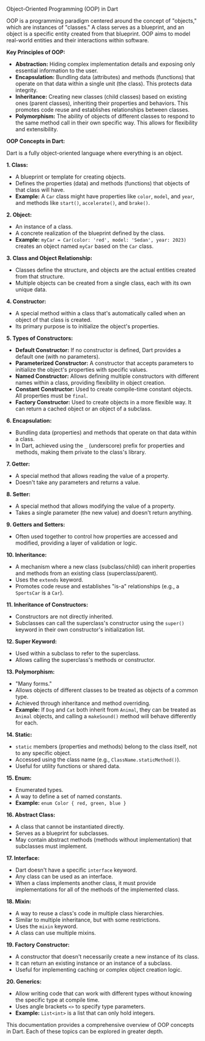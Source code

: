 Object-Oriented Programming (OOP) in Dart

OOP is a programming paradigm centered around the concept of "objects," which are instances of
"classes." A class serves as a blueprint, and an object is a specific entity created from that
blueprint. OOP aims to model real-world entities and their interactions within software.

**Key Principles of OOP:**

- **Abstraction:** Hiding complex implementation details and exposing only essential information to
  the user.
- **Encapsulation:** Bundling data (attributes) and methods (functions) that operate on that data
  within a single unit (the class). This protects data integrity.
- **Inheritance:** Creating new classes (child classes) based on existing ones (parent classes),
  inheriting their properties and behaviors. This promotes code reuse and establishes relationships
  between classes.
- **Polymorphism:** The ability of objects of different classes to respond to the same method call
  in their own specific way. This allows for flexibility and extensibility.

**OOP Concepts in Dart:**

Dart is a fully object-oriented language where everything is an object.

**1. Class:**

- A blueprint or template for creating objects.
- Defines the properties (data) and methods (functions) that objects of that class will have.
- **Example:** A `Car` class might have properties like `color`, `model`, and `year`, and methods
  like `start()`, `accelerate()`, and `brake()`.

**2. Object:**

- An instance of a class.
- A concrete realization of the blueprint defined by the class.
- **Example:** `myCar = Car(color: 'red', model: 'Sedan', year: 2023)` creates an object named
  `myCar` based on the `Car` class.

**3. Class and Object Relationship:**

- Classes define the structure, and objects are the actual entities created from that structure.
- Multiple objects can be created from a single class, each with its own unique data.

**4. Constructor:**

- A special method within a class that's automatically called when an object of that class is
  created.
- Its primary purpose is to initialize the object's properties.

**5. Types of Constructors:**

- **Default Constructor:** If no constructor is defined, Dart provides a default one (with no
  parameters).
- **Parameterized Constructor:** A constructor that accepts parameters to initialize the object's
  properties with specific values.
- **Named Constructor:** Allows defining multiple constructors with different names within a class,
  providing flexibility in object creation.
- **Constant Constructor:** Used to create compile-time constant objects. All properties must be
  `final`.
- **Factory Constructor:** Used to create objects in a more flexible way. It can return a cached
  object or an object of a subclass.

**6. Encapsulation:**

- Bundling data (properties) and methods that operate on that data within a class.
- In Dart, achieved using the `_` (underscore) prefix for properties and methods, making them
  private to the class's library.

**7. Getter:**

- A special method that allows reading the value of a property.
- Doesn't take any parameters and returns a value.

**8. Setter:**

- A special method that allows modifying the value of a property.
- Takes a single parameter (the new value) and doesn't return anything.

**9. Getters and Setters:**

- Often used together to control how properties are accessed and modified, providing a layer of
  validation or logic.

**10. Inheritance:**

- A mechanism where a new class (subclass/child) can inherit properties and methods from an existing
  class (superclass/parent).
- Uses the `extends` keyword.
- Promotes code reuse and establishes "is-a" relationships (e.g., a `SportsCar` is a `Car`).

**11. Inheritance of Constructors:**

- Constructors are not directly inherited.
- Subclasses can call the superclass's constructor using the `super()` keyword in their own
  constructor's initialization list.

**12. Super Keyword:**

- Used within a subclass to refer to the superclass.
- Allows calling the superclass's methods or constructor.

**13. Polymorphism:**

- "Many forms."
- Allows objects of different classes to be treated as objects of a common type.
- Achieved through inheritance and method overriding.
- **Example:** If `Dog` and `Cat` both inherit from `Animal`, they can be treated as `Animal`
  objects, and calling a `makeSound()` method will behave differently for each.

**14. Static:**

- `static` members (properties and methods) belong to the class itself, not to any specific object.
- Accessed using the class name (e.g., `ClassName.staticMethod()`).
- Useful for utility functions or shared data.

**15. Enum:**

- Enumerated types.
- A way to define a set of named constants.
- **Example:** `enum Color { red, green, blue }`

**16. Abstract Class:**

- A class that cannot be instantiated directly.
- Serves as a blueprint for subclasses.
- May contain abstract methods (methods without implementation) that subclasses must implement.

**17. Interface:**

- Dart doesn't have a specific `interface` keyword.
- Any class can be used as an interface.
- When a class implements another class, it must provide implementations for all of the methods of
  the implemented class.

**18. Mixin:**

- A way to reuse a class's code in multiple class hierarchies.
- Similar to multiple inheritance, but with some restrictions.
- Uses the `mixin` keyword.
- A class can use multiple mixins.

**19. Factory Constructor:**

- A constructor that doesn't necessarily create a new instance of its class.
- It can return an existing instance or an instance of a subclass.
- Useful for implementing caching or complex object creation logic.

**20. Generics:**

- Allow writing code that can work with different types without knowing the specific type at compile
  time.
- Uses angle brackets `<>` to specify type parameters.
- **Example:** `List<int>` is a list that can only hold integers.

This documentation provides a comprehensive overview of OOP concepts in Dart. Each of these topics
can be explored in greater depth.
